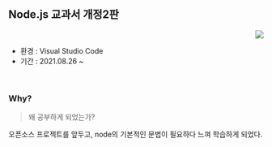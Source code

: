 ## Node.js 교과서 개정2판

<div align="right">
<a href="https://hits.seeyoufarm.com"/><img src="https://hits.seeyoufarm.com/api/count/incr/badge.svg?url=https://github.com/eona1301/tree/master/Node_js_교과서"/></a>
</div>

- 환경 : Visual Studio Code
- 기간 : 2021.08.26 ~ 

<br>

### Why?
> 왜 공부하게 되었는가?

오픈소스 프로젝트를 앞두고, node의 기본적인 문법이 필요하다 느껴 학습하게 되었다. 
